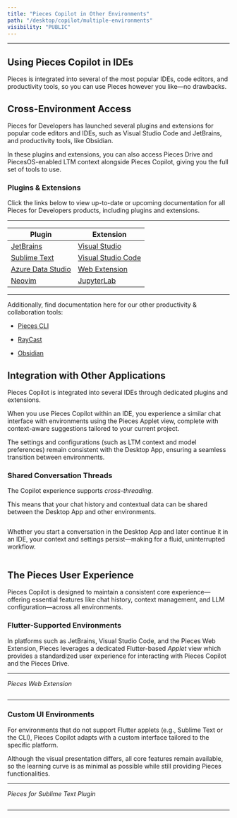 ```yaml
---
title: "Pieces Copilot in Other Environments"
path: "/desktop/copilot/multiple-environments"
visibility: "PUBLIC"
---
```

***

## Using Pieces Copilot in IDEs

Pieces is integrated into several of the most popular IDEs, code editors, and productivity tools, so you can use Pieces however you like—no drawbacks.

## Cross-Environment Access

Pieces for Developers has launched several plugins and extensions for popular code editors and IDEs, such as Visual Studio Code and JetBrains, and productivity tools, like Obsidian.

In these plugins and extensions, you can also access Pieces Drive and PiecesOS-enabled LTM context alongside Pieces Copilot, giving you the full set of tools to use.

### Plugins & Extensions

Click the links below to view up-to-date or upcoming documentation for all Pieces for Developers products, including plugins and extensions.

***

| **Plugin**                                                                                 | **Extension**                                                                                |
| ------------------------------------------------------------------------------------------ | -------------------------------------------------------------------------------------------- |
| [JetBrains](https://docs.pieces.app/products/extensions-plugins/jetbrains)                 | [Visual Studio](https://docs.pieces.app/products/extensions-plugins/visual-studio)           |
| [Sublime Text](https://docs.pieces.app/products/extensions-plugins/sublime)                | [Visual Studio Code](https://docs.pieces.app/products/extensions-plugins/visual-studio-code) |
| [Azure Data Studio](https://docs.pieces.app/products/extensions-plugins/azure-data-studio) | [Web Extension](https://docs.pieces.app/products/web-extension)                              |
| <a target="_blank" href="https://pieces.app/plugins/neovim">Neovim</a>                     | [JupyterLab](https://docs.pieces.app/products/extensions-plugins/jupyterlab)                 |

***

Additionally, find documentation here for our other productivity & collaboration tools:

* [Pieces CLI](https://docs.pieces.app/products/extensions-plugins/cli)

* [RayCast](https://docs.pieces.app/products/raycast)

* [Obsidian](https://docs.pieces.app/products/obsidian)

## Integration with Other Applications

Pieces Copilot is integrated into several IDEs through dedicated plugins and extensions.

When you use Pieces Copilot within an IDE, you experience a similar chat interface with environments using the Pieces Applet view, complete with context-aware suggestions tailored to your current project.

The settings and configurations (such as LTM context and model preferences) remain consistent with the Desktop App, ensuring a seamless transition between environments.

### Shared Conversation Threads

The Copilot experience supports *cross-threading.*

This means that your chat history and contextual data can be shared between the Desktop App and other environments.

<Image src="https://storage.googleapis.com/hashnode_product_documentation_assets/desktop_app_assets/pieces_copilot/pieces_copilot_in_multiple_environments/copilot_in_environment_demo_part_one.png" alt="" align="center" fullwidth="true" />

Whether you start a conversation in the Desktop App and later continue it in an IDE, your context and settings persist—making for a fluid, uninterrupted workflow.

<Image src="https://storage.googleapis.com/hashnode_product_documentation_assets/desktop_app_assets/pieces_copilot/pieces_copilot_in_multiple_environments/copilot_in_environment_demo_part_two.png" alt="" align="center" fullwidth="true" />

## The Pieces User Experience

Pieces Copilot is designed to maintain a consistent core experience—offering essential features like chat history, context management, and LLM configuration—across all environments.

### Flutter-Supported Environments

In platforms such as JetBrains, Visual Studio Code, and the Pieces Web Extension, Pieces leverages a dedicated Flutter-based *Applet* view which provides a standardized user experience for interacting with Pieces Copilot and the Pieces Drive.

***

*Pieces Web Extension*

<Image src="https://storage.googleapis.com/hashnode_product_documentation_assets/desktop_app_assets/pieces_copilot/pieces_copilot_in_multiple_environments/pieces_web_extension_copilot_applet.png" alt="" align="center" fullwidth="true" />

***

### Custom UI Environments

For environments that do not support Flutter applets (e.g., Sublime Text or the CLI), Pieces Copilot adapts with a custom interface tailored to the specific platform.

Although the visual presentation differs, all core features remain available, so the learning curve is as minimal as possible while still providing Pieces functionalities.

***

*Pieces for Sublime Text Plugin*

<Image src="https://storage.googleapis.com/hashnode_product_documentation_assets/desktop_app_assets/pieces_copilot/pieces_copilot_in_multiple_environments/pieces_copilot_sublime_text.png" alt="" align="center" fullwidth="true" />

***
